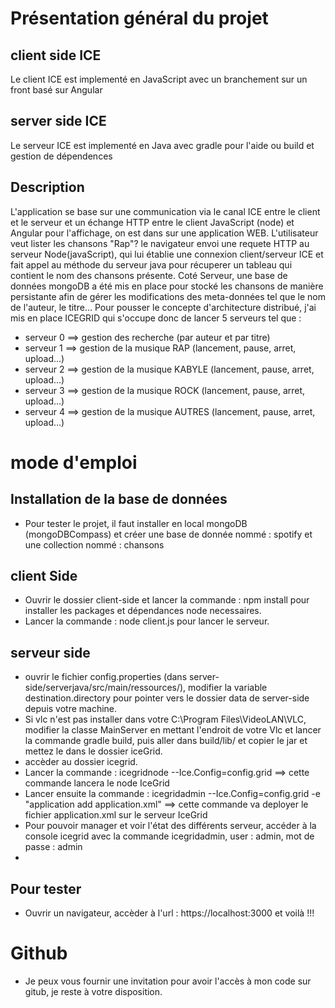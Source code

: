 # Présentation général du projet
## client side ICE
Le client ICE est implementé en JavaScript avec un branchement sur un front basé sur Angular
## server side ICE
Le serveur ICE est implementé en Java avec gradle pour l'aide ou build et gestion de dépendences
## Description
L'application se base sur une communication via le canal ICE entre le client et le serveur et un échange HTTP entre le client JavaScript (node) et Angular pour l'affichage, on est dans sur une application WEB.
L'utilisateur veut lister les chansons "Rap"? le navigateur envoi une requete HTTP au serveur Node(javaScript), qui lui établie une connexion client/serveur ICE et fait appel au méthode du serveur java pour récuperer un tableau qui contient le nom des chansons présente.
Coté Serveur, une base de données mongoDB a été mis en place pour stocké les chansons de manière persistante afin de gérer les modifications des meta-données tel que le nom de l'auteur, le titre...
Pour pousser le concepte d'architecture distribué, j'ai mis en place ICEGRID qui s'occupe donc de lancer 5 serveurs tel que : 
- serveur 0 ==> gestion des recherche (par auteur et par titre)
- serveur 1 ==> gestion de la musique RAP (lancement, pause, arret, upload...)
- serveur 2 ==> gestion de la musique KABYLE (lancement, pause, arret, upload...)
- serveur 3 ==> gestion de la musique ROCK (lancement, pause, arret, upload...)
- serveur 4 ==> gestion de la musique AUTRES (lancement, pause, arret, upload...)

# mode d'emploi 
## Installation de la base de données
- Pour tester le projet, il faut installer en local mongoDB (mongoDBCompass) et créer une base de donnée nommé : spotify et une collection nommé : chansons

## client Side
- Ouvrir le dossier client-side et lancer la commande : npm install pour installer les packages et dépendances node necessaires.
- Lancer la commande : node client.js pour lancer le serveur.

## serveur side
- ouvrir le fichier config.properties (dans server-side/serverjava/src/main/ressources/), modifier la variable destination.directory pour pointer vers le dossier data de server-side depuis votre machine.
- Si vlc n'est pas installer dans votre C:\Program Files\VideoLAN\VLC, modifier la classe MainServer en mettant l'endroit de votre Vlc et lancer la commande gradle build, puis aller dans build/lib/ et copier le jar et mettez le dans le dossier iceGrid. 
- accèder au dossier icegrid.
- Lancer la commande : icegridnode --Ice.Config=config.grid ==> cette commande lancera le node IceGrid 
- Lancer ensuite la commande : icegridadmin --Ice.Config=config.grid -e "application add application.xml" ==> cette commande va deployer le fichier application.xml sur le serveur IceGrid
- Pour pouvoir manager et voir l'état des différents serveur, accéder à la console icegrid avec la commande icegridadmin, user : admin, mot de passe : admin
- 
## Pour tester 
- Ouvrir un navigateur, accèder à l'url : https://localhost:3000 et voilà !!!

# Github
- Je peux vous fournir une invitation pour avoir l'accès à mon code sur gitub, je reste à votre disposition.